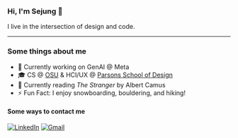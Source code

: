 ### Hi, I'm Sejung 👋

I live in the intersection of design and code.

---

### Some things about me

- 🤖 Currently working on GenAI @ Meta  
- 🎓 CS @ [OSU](https://oregonstate.edu) & HCI/UX @ [Parsons School of Design](https://www.newschool.edu/parsons/)  
- 📖 Currently reading *The Stranger* by Albert Camus  
- ⚡ Fun Fact: I enjoy snowboarding, bouldering, and hiking!

#### Some ways to contact me

[<img alt="LinkedIn" src="https://img.shields.io/badge/LinkedIn-%230E76A8.svg?&style=for-the-badge&logo=LinkedIn&logoColor=white" />](https://www.linkedin.com/in/sejungkim) [<img alt="Gmail" src="https://img.shields.io/badge/Gmail-%23333333.svg?&style=for-the-badge&logo=Gmail&logoColor=white" />](mailto:sejungkim129@gmail.com)

<!-- 
<h3 align="left">Some things I use to code</h3>
<p>
    <img alt="JavaScript" src="https://img.shields.io/badge/JavaScript-000?style=flat-square&logo=javascript&logoColor=f8e100" />
    <img alt="JQuery" src="https://img.shields.io/badge/jQuery-000?style=flat-square&logo=jquery&logoColor=73cef7" />
    <img alt="Java" src="https://img.shields.io/badge/Java-000?style=flat-square&logo=java&logoColor=0089c9" />
    <img alt="Python" src="https://img.shields.io/badge/Python-000?style=flat-square&logo=Python" />
    <img alt="Nodejs" src="https://img.shields.io/badge/-Nodejs-000?style=flat-square&logo=Node.js" />
    <img alt="React" src="https://img.shields.io/badge/React-000?style=flat-square&logo=React" />
    <img alt="Redux" src="https://img.shields.io/badge/Redux-000?style=flat-square&logo=Redux&logoColor=7645bf" />
    <img alt="Express" src="https://img.shields.io/badge/Express.js-000?style=flat-square&logo=Express" />
    <img alt="Sequelize" src="https://img.shields.io/badge/Sequelize-000?style=flat-square&logo=Sequelize" />
    <img alt="PostgreSQL" src="https://img.shields.io/badge/PostgreSQL-000?style=flat-square&logo=postgresql" />
    <img alt="git" src="https://img.shields.io/badge/-Git-000?style=flat-square&logo=git" />
    <img alt="npm" src="https://img.shields.io/badge/-NPM-000?style=flat-square&logo=npm" />
    <img alt="TensorFlow" src="https://img.shields.io/badge/TensorFlow-000?style=flat-square&logo=tensorflow" />
    <img alt="Firebase" src="https://img.shields.io/badge/Firebase-000?style=flat-square&logo=firebase" />
    <img alt="ThreeJs" src="https://img.shields.io/badge/ThreeJs-000?style=flat-square&logo=three.js&logoColor=6f5fe2" />
    <img alt="Webpack" src="https://img.shields.io/badge/Webpack-000?style=flat-square&logo=Webpack" />
    <img alt="Heroku" src="https://img.shields.io/badge/Heroku-000?style=flat-square&logo=heroku&logoColor=6760a8" />
    <img alt="html5" src="https://img.shields.io/badge/-HTML5-000?style=flat-square&logo=html5" />
    <img alt="CSS" src="https://img.shields.io/badge/CSS3-000?style=flat-square&logo=css3&logoColor=1297fb" />
    <img alt="Postman" src="https://img.shields.io/badge/Postman-000?style=flat-square&logo=Postman" />
</p>

<h3 align="left">Some things I use to design</h3>
<p>
    <img alt="Figma" src="https://img.shields.io/badge/Figma-000?style=flat-square&logo=figma&logoColor=white" />
    <img alt="XD" src="https://img.shields.io/badge/Adobe XD-000?style=flat-square&logo=Adobe XD&logoColor=#ff4cf2" />
    <img alt="Illustrator" src="https://img.shields.io/badge/Adobe Illustrator-000?style=flat-square&logo=adobe illustrator&logoColor=ff9b00" />
    <img alt="Photoshop" src="https://img.shields.io/badge/Adobe Photoshop-000?style=flat-square&logo=Adobe Photoshop&logoColor=26a6ff" />
    <img alt="AfterEffects" src="https://img.shields.io/badge/Adobe After Effects-000?style=flat-square&logo=Adobe after effects&logoColor=9996ff" />
    <img alt="Indesign" src="https://img.shields.io/badge/Adobe InDesign-000?style=flat-square&logo=Adobe InDesign&logoColor=ff2e63" />
    <img alt="PremierePro" src="https://img.shields.io/badge/Adobe Premiere Pro-000?style=flat-square&logo=Adobe Premiere Pro&logoColor=ec72ff" />
</p>
-->

<!-- 
![Sejung's GitHub stats](https://github-readme-stats-six-nu-61.vercel.app/api?username=sejungk&show_icons=true&bg_color=00000000)


![Top Langs](https://github-readme-stats-six-nu-61.vercel.app/api/top-langs/?username=sejungk&hide=scss,css,html,typescript&layout=compact)
-->




